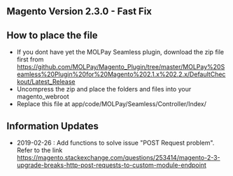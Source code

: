 Magento Version 2.3.0 - Fast Fix
---------------------------------

How to place the file 
---------------------

- If you dont have yet the MOLPay Seamless plugin, download the zip file first from https://github.com/MOLPay/Magento_Plugin/tree/master/MOLPay%20Seamless%20Plugin%20for%20Magento%202.1.x%202.2.x/DefaultCheckout/Latest_Release
- Uncompress the zip and place the folders and files into your magento_webroot
- Replace this file at app/code/MOLPay/Seamless/Controller/Index/


Information Updates
--------------------

- 2019-02-26 : Add functions to solve issue "POST Request problem". Refer to the link
https://magento.stackexchange.com/questions/253414/magento-2-3-upgrade-breaks-http-post-requests-to-custom-module-endpoint
